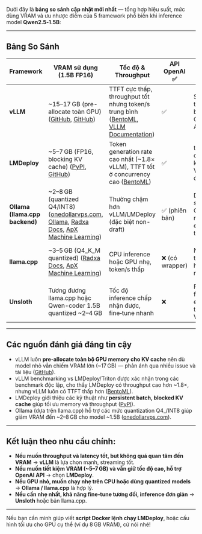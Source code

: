 Dưới đây là **bảng so sánh cập nhật mới nhất** — tổng hợp hiệu suất, mức dùng VRAM và ưu nhược điểm của 5 framework phổ biến khi inference model **Qwen2.5‑1.5B**:

---

## &#x20;Bảng So Sánh

| Framework                      | VRAM sử dụng (1.5B FP16)                                                                                       | Tốc độ & Throughput                                                                            | API OpenAI ✅   | Ưu điểm chính                                    | Hạn chế chính                                      |
| ------------------------------ | -------------------------------------------------------------------------------------------------------------- | ---------------------------------------------------------------------------------------------- | -------------- | ------------------------------------------------ | -------------------------------------------------- |
| **vLLM**                       | \~15–17 GB (pre-allocate toàn GPU) ([GitHub][1], [GitHub][2])                                                  | TTFT cực thấp, throughput tốt nhưng token/s trung bình ([BentoML][3], [VLLM Documentation][4]) | ✅              | Streaming tốt, hỗ trợ batching, OpenAI API chuẩn | Rất tốn VRAM, cấu hình phức tạp                    |
| **LMDeploy**                   | \~5–7 GB (FP16, blocking KV cache) ([PyPI][5], [GitHub][6])                                                    | Token generation rate cao nhất (\~1.8× vLLM), TTFT tốt ở concurrency cao ([BentoML][3])        | ✅              | throughput cao, tiết kiệm VRAM đáng kể           | Hỗ trợ model mới còn hạn chế                       |
| **Ollama (llama.cpp backend)** | \~2–8 GB (quantized Q4/INT8) ([onedollarvps.com][7], [Ollama][8], [Radxa Docs][9], [ApX Machine Learning][10]) | Thường chậm hơn vLLM/LMDeploy (đặc biệt non-draft)                                             | ✅ (phiên bản)  | Dễ dùng, sử dụng GGUF, khả năng extrapolate tốt  | Không tối ưu throughput, limited concurrency       |
| **llama.cpp**                  | \~3–5 GB (Q4\_K\_M quantized) ([Radxa Docs][9], [ApX Machine Learning][10])                                    | CPU inference hoặc GPU nhẹ, token/s thấp                                                       | ❌ (có wrapper) | Nhẹ, chạy trên CPU hoặc GPU nhỏ giá rẻ           | Chậm, không streaming, API không chuẩn             |
| **Unsloth**                    | Tương đương llama.cpp hoặc Qwen-coder 1.5B quantized \~2–4 GB                                                  | Tốc độ inference chấp nhận được, fine‑tune nhanh                                               | ❌              | Rất nhẹ, fine-tune efficient, tiết kiệm VRAM     | Không tối ưu inference API, ít tính năng streaming |

---

## &#x20;Các nguồn đánh giá đáng tin cậy

* vLLM luôn **pre-allocate toàn bộ GPU memory cho KV cache** nên dù model nhỏ vẫn chiếm VRAM lớn (\~17 GB) — phản ánh qua nhiều issue và tài liệu ([GitHub][2]).
* vLLM benchmarking vs LMDeploy/Triton được xác nhận trong các benchmark độc lập, cho thấy LMDeploy có throughput cao hơn \~1.8×, nhưng vLLM luôn có TTFT thấp hơn ([BentoML][3]).
* LMDeploy giới thiệu các kỹ thuật như **persistent batch, blocked KV cache** giúp tối ưu memory và throughput ([PyPI][5]).
* Ollama (dựa trên llama.cpp) hỗ trợ các mức quantization Q4\_/INT8 giúp giảm VRAM đến \~2–8 GB cho model \~1.5B ([onedollarvps.com][7]).

---

## &#x20;Kết luận theo nhu cầu chính:

* **Nếu muốn throughput và latency tốt, but không quá quan tâm đến VRAM** → **vLLM** là lựa chọn mạnh, streaming tốt.
* **Nếu muốn tiết kiệm VRAM (\~5–7 GB) và vẫn giữ tốc độ cao, hỗ trợ OpenAI API** → chọn **LMDeploy**.
* **Nếu GPU nhỏ, muốn chạy nhẹ trên CPU hoặc dùng quantized models** → **Ollama / llama.cpp** là hợp lý.
* **Nếu cần nhẹ nhất, khả năng fine‑tune tương đối, inference đơn giản** → **Unsloth** hoặc bản llama.cpp.

---

Nếu bạn cần mình giúp viết **script Docker lệnh chạy LMDeploy**, hoặc cấu hình tối ưu cho GPU cụ thể (ví dụ 8 GB VRAM), cứ nói nhé!

[1]: https://github.com/vllm-project/vllm/issues/10360?utm_source=chatgpt.com "[Bug]: v0.6.4 requires more GPU memory than v0.6.3 #10360"
[2]: https://github.com/vllm-project/vllm/issues/4253?utm_source=chatgpt.com "[Usage]: Why 0.5B model requires 21G gpu ram - GitHub"
[3]: https://bentoml.com/blog/benchmarking-llm-inference-backends?utm_source=chatgpt.com "Benchmarking LLM Inference Backends - BentoML"
[4]: https://docs.vllm.ai/en/v0.6.3/performance_benchmark/benchmarks.html?utm_source=chatgpt.com "Benchmark suites of vLLM"
[5]: https://pypi.org/project/lmdeploy/?utm_source=chatgpt.com "lmdeploy - PyPI"
[6]: https://github.com/InternLM/lmdeploy?utm_source=chatgpt.com "GitHub - InternLM/lmdeploy: LMDeploy is a toolkit for compressing ..."
[7]: https://onedollarvps.com/blogs/how-to-run-qwen3-locally?utm_source=chatgpt.com "How to Run Qwen3 Locally - A Practical Guide for AI Enthusiasts"
[8]: https://ollama.com/library/qwen?utm_source=chatgpt.com "qwen - Ollama"
[9]: https://docs.radxa.com/en/orion/o6/app-development/artificial-intelligence/llama_cpp?utm_source=chatgpt.com "Llama.cpp | Radxa Docs"
[10]: https://apxml.com/posts/best-local-llms-for-every-nvidia-rtx-50-series-gpu?utm_source=chatgpt.com "Best Local LLMs for Every NVIDIA RTX 50 Series GPU"
